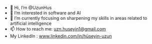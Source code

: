 - 👋 Hi, I’m @UzunHus
- 👀 I’m interested in software and AI
- 🌱 I’m currently focusing on sharpening my skills in areas related to artificial intelligence
- 📫 How to reach me: uzn.huseyin1@gmail.com
- My LinkedIn : www.linkedin.com/in/hüseyin-uzun

<!---
UzunHus/UzunHus is a ✨ special ✨ repository because its `README.md` (this file) appears on your GitHub profile.
You can click the Preview link to take a look at your changes.
--->
